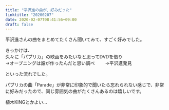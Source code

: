 ```yaml
---
title: "平沢進の曲が、好みだった"
linktitle: "20200207"
date: 2020-02-07T08:41:56+09:00
draft: false
---
```


平沢進さんの曲をまとめてたくさん聞いてみて、すごく好みでした。

きっかけは、  
久々に「パプリカ」の映画をみたいなと思ってDVDを借り  
→オープニングは誰が作ったんだと思い調べ　　
→平沢進発見

といった流れでした。


パプリカの曲「Parade」が非常に印象的で聞いたら忘れられない感じで、非常に好みだったので、同じ雰囲気の曲がたくさんあるのは嬉しいです。

植木KINGとかよい…